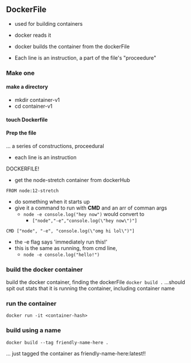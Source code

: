 ## DockerFile
- used for building containers
- docker reads it
- docker builds the container from the dockerFile

- Each line is an instruction, a part of the file's "proceedure"
### Make one
#### make a directory
- mkdir container-v1
- cd container-v1

#### touch Dockerfile
#### Prep the file
... a series of constructions, proceedural
- each line is an instruction

DOCKERFILE!
- get the node-stretch container from dockerHub
```
FROM node:12-stretch
```

- do something when it starts up
- give it a command to run with **CMD** and an arr of comman args
  - `node -e console.log("hey now")` would convert to 
	- `["node","-e","console.log(\"hey now\")"]`
```
CMD ["node", "-e", "console.log(\"omg hi lol\")"]
```
- the -e flag says 'immediately run this!'
- this is the same as running, from cmd line,
	- ```node -e console.log("hello!")```


### build the docker container
build the docker container, finding the dockerFile
```docker build .```
...should spit out stats that it is running the container, including container name

### run the container
```docker run -it <container-hash>```

### build using a name
```
docker build --tag friendly-name-here .
```
... just tagged the container as friendly-name-here:latest!!
